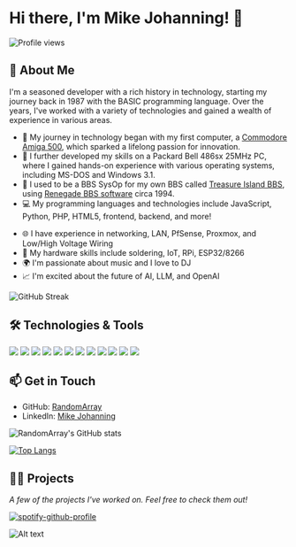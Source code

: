 # Hi there, I'm Mike Johanning! 👋

![Profile views](https://gpvc.arturio.dev/RandomArray)

## 🚀 About Me

I'm a seasoned developer with a rich history in technology, starting my journey back in 1987 with the BASIC programming language. Over the years, I've worked with a variety of technologies and gained a wealth of experience in various areas.

- 🔭 My journey in technology began with my first computer, a [Commodore Amiga 500](https://en.wikipedia.org/wiki/Amiga_500), which sparked a lifelong passion for innovation.
- 💾 I further developed my skills on a Packard Bell 486sx 25MHz PC, where I gained hands-on experience with various operating systems, including MS-DOS and Windows 3.1.
- 🌱 I used to be a BBS SysOp for my own BBS called [Treasure Island BBS](http://bbslist.textfiles.com/619/), using [Renegade BBS software](https://renegadebbs.info/) circa 1994.
- 💻 My programming languages and technologies include JavaScript, Python, PHP, HTML5, frontend, backend, and more!
*   🌐 I have experience in networking, LAN, PfSense, Proxmox, and Low/High Voltage Wiring
*   📡 My hardware skills include soldering, IoT, RPi, ESP32/8266
*   🌍 I'm passionate about music and I love to DJ 
*   📈 I'm excited about the future of AI, LLM, and OpenAI

![GitHub Streak](https://github-readme-streak-stats.herokuapp.com?user=RandomArray&theme=dracula)

## 🛠️ Technologies & Tools

![](https://img.shields.io/badge/OS-Linux-informational?style=flat&logo=linux&logoColor=white&color=2bbc8a)
![](https://img.shields.io/badge/Editor-VSCode-informational?style=flat&logo=visual-studio-code&logoColor=white&color=2bbc8a)
![](https://img.shields.io/badge/Editor-SublimeText-informational?style=flat&logo=sublime-text&logoColor=white&color=2bbc8a)
![](https://img.shields.io/badge/Code-JavaScript-informational?style=flat&logo=javascript&logoColor=white&color=2bbc8a)
![](https://img.shields.io/badge/Code-Python-informational?style=flat&logo=python&logoColor=white&color=2bbc8a)
![](https://img.shields.io/badge/Code-PHP-informational?style=flat&logo=php&logoColor=white&color=2bbc8a)
![](https://img.shields.io/badge/Web-HTML5-informational?style=flat&logo=html5&logoColor=white&color=2bbc8a)
![](https://img.shields.io/badge/Web-CSS3-informational?style=flat&logo=css3&logoColor=white&color=2bbc8a)
![](https://img.shields.io/badge/Database-MySQL-informational?style=flat&logo=mysql&logoColor=white&color=2bbc8a)
![](https://img.shields.io/badge/Tools-Git-informational?style=flat&logo=git&logoColor=white&color=2bbc8a)
![](https://img.shields.io/badge/Tools-Composer-informational?style=flat&logo=composer&logoColor=white&color=2bbc8a)
![](https://img.shields.io/badge/Tools-PhpMyAdmin-informational?style=flat&logo=phpmyadmin&logoColor=white&color=2bbc8a)

## 📫 Get in Touch

- GitHub: [RandomArray](https://github.com/RandomArray)
- LinkedIn: [Mike Johanning](https://www.linkedin.com/in/your-linkedin-profile)

![RandomArray's GitHub stats](https://github-readme-stats.vercel.app/api?username=RandomArray&show_icons=true&theme=dracula)

[![Top Langs](https://github-readme-stats.vercel.app/api/top-langs/?username=RandomArray&layout=compact&theme=dracula)](https://github.com/RandomArray/github-readme-stats)

## 👨‍💻 Projects

_A few of the projects I've worked on. Feel free to check them out!_

<!-- PROJECT-LIST:START -->
<!-- PROJECT-LIST:END -->

[![spotify-github-profile](https://spotify-github-profile.vercel.app/api/view?uid=1290469688&cover_image=true&theme=default&show_offline=false&background_color=121212&interchange=false&bar_color=373b72)](https://github.com/kittinan/spotify-github-profile)

![Alt text](https://spotify-recently-played-readme.vercel.app/api?user=1290469688&unique=true)
